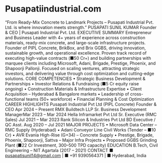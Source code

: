 # Pusapatiindustrial.com
“From Ready-Mix Concrete to Landmark Projects – Pusapati Industrial Pvt. Ltd. is where innovation meets strength.”
PUSAPATI SUNIL KUMAR
Founder & CEO | Pusapati Industrial Pvt. Ltd.
EXECUTIVE SUMMARY
Entrepreneur and Business Leader with 4+ years of experience across construction materials, ready-mix concrete,
and large-scale infrastructure projects. Founder of PIPL Concrete, BrikBox, and Brix GGBS, driving innovation,
sustainable growth, and operational excellence. Proven track record of executing high-value contracts (■50 Cr+)
and building partnerships with marquee clients including Microsoft, Adani, Brigade, Prestige, Phoenix, and Shapoorji
Pallonji. Focused on scaling ventures, attracting strategic investors, and delivering value through cost optimization
and cutting-edge solutions.
CORE COMPETENCIES
• Strategic Business Development & Partnerships
• Investor Relations & Fundraising (■5 Cr equity raise ongoing)
• Construction Materials & Infrastructure Expertise
• Client Acquisition – Hyderabad & Bangalore markets
• Leadership of cross-functional teams (50+ workforce)
• Financial Planning & Cost Optimization
CAREER HIGHLIGHTS
Pusapati Industrial Pvt Ltd (PIPL Concrete) Founder & CEO Apr 2024 – Present
RMX Buildtech LLP Sr. Business Development ManagerMar 2023 – Mar 2024
Hella Inframarket Pvt Ltd Sr. Executive (RMC Sales) Jul 2021 – Mar 2023
Rank Silicon & Industries Pvt Ltd BD Executive / QC Asst. Aug 2020 – Jul 2021
MAJOR PROJECTS
• Microsoft Data Center – RMC Supply (Hyderabad)
• Adani Conveyor Line Civil Works (Tender – ■10 Cr)
• AVR Evania High-Rise (G+34) – Concrete Supply
• Prestige, Brigade, Phoenix, Shapoorji, Sattva – Major Infra Projects
• Proposed GGBS Grinding Plant (■22 Cr Investment, 300–500 TPD capacity)
EDUCATION
B.Tech, Civil Engineering – NIT Agartala (2017 – 2021)
CONTACT
■ pusapatisunil14@gmail.com | ■ +91 9390564371 | ■ Hyderabad, India

